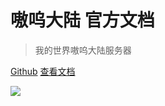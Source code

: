 # 嗷呜大陆 官方文档

> 我的世界嗷呜大陆服务器

[Github](https://github.com/aowudalu/Docs)
[查看文档](#嗷呜大陆官方文档)

![](http://api.zhenxin.xyz/acg/url)
